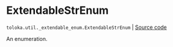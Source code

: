 # ExtendableStrEnum
`toloka.util._extendable_enum.ExtendableStrEnum` | [Source code](https://github.com/Toloka/toloka-kit/blob/v1.0.2/src/util/_extendable_enum.py#L67)

An enumeration.

